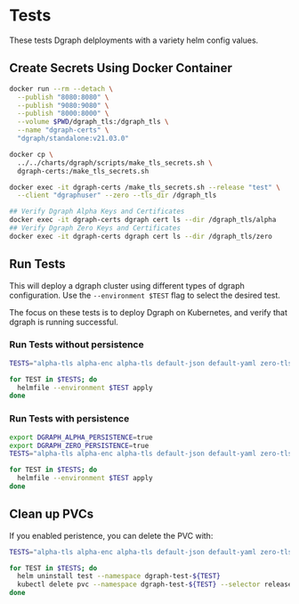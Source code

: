 # Tests

These tests Dgraph delployments with a variety helm config values.  

## Create Secrets Using Docker Container

```bash
docker run --rm --detach \
  --publish "8080:8080" \
  --publish "9080:9080" \
  --publish "8000:8000" \
  --volume $PWD/dgraph_tls:/dgraph_tls \
  --name "dgraph-certs" \
  "dgraph/standalone:v21.03.0"

docker cp \
  ../../charts/dgraph/scripts/make_tls_secrets.sh \
  dgraph-certs:/make_tls_secrets.sh

docker exec -it dgraph-certs /make_tls_secrets.sh --release "test" \
  --client "dgraphuser" --zero --tls_dir /dgraph_tls

## Verify Dgraph Alpha Keys and Certificates
docker exec -it dgraph-certs dgraph cert ls --dir /dgraph_tls/alpha
## Verify Dgraph Zero Keys and Certificates
docker exec -it dgraph-certs dgraph cert ls --dir /dgraph_tls/zero
```

## Run Tests

This will deploy a dgraph cluster using different types of dgraph configuration.  Use the `--environment $TEST` flag to select the desired test.  

The focus on these tests is to deploy Dgraph on Kubernetes, and verify that dgraph is running successful.

### Run Tests without persistence

```bash
TESTS="alpha-tls alpha-enc alpha-tls default-json default-yaml zero-tls"

for TEST in $TESTS; do
  helmfile --environment $TEST apply
done
```

### Run Tests with persistence

```bash
export DGRAPH_ALPHA_PERSISTENCE=true
export DGRAPH_ZERO_PERSISTENCE=true
TESTS="alpha-tls alpha-enc alpha-tls default-json default-yaml zero-tls"

for TEST in $TESTS; do
  helmfile --environment $TEST apply
done
```

## Clean up PVCs

If you enabled peristence, you can delete the PVC with:

```bash
TESTS="alpha-tls alpha-enc alpha-tls default-json default-yaml zero-tls"

for TEST in $TESTS; do
  helm uninstall test --namespace dgraph-test-${TEST}
  kubectl delete pvc --namespace dgraph-test-${TEST} --selector release=test delete
done
```
